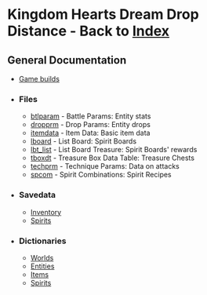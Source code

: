 # Kingdom Hearts Dream Drop Distance - Back to [Index](../index.md)

## General Documentation

* [Game builds](builds.md)

* ### Files
    * [btlparam](file/btlparam.md) - Battle Params: Entity stats
    * [dropprm](file/dropprm.md) - Drop Params: Entity drops
    * [itemdata](file/itemdata.md) - Item Data: Basic item data
    * [lboard](file/lboard.md) - List Board: Spirit Boards
    * [lbt_list](file/lbt_list.md) - List Board Treasure: Spirit Boards' rewards
    * [tboxdt](file/tboxdt.md) - Treasure Box Data Table: Treasure Chests
    * [techprm](file/techprm.md) - Technique Params: Data on attacks
    * [spcom](file/spcom.md) - Spirit Combinations: Spirit Recipes

* ### Savedata
    * [Inventory](savedata/inventory.md)
    * [Spirits](savedata/spirits.md)

* ### Dictionaries
  * [Worlds](dictionary/worlds.md)
  * [Entities](dictionary/entities.md)
  * [Items](dictionary/items.md)
  * [Spirits](dictionary/spirits.md)